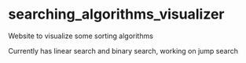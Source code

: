 # searching_algorithms_visualizer

Website to visualize some sorting algorithms

Currently has linear search and binary search, working on jump search
